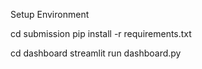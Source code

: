Setup Environment

cd submission
pip install -r requirements.txt

cd dashboard
streamlit run dashboard.py
